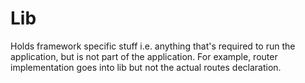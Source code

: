 # Lib

Holds framework specific stuff i.e. anything that's required to run the application, 
but is not part of the application. For example, router implementation goes into lib
but not the actual routes declaration.